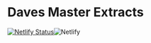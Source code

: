 # Daves Master Extracts

[![Netlify Status](https://api.netlify.com/api/v1/badges/235c96ff-af8e-47d1-b51e-79e57ba7086c/deploy-status)](https://app.netlify.com/sites/dme-tester-2021/deploys)![Netlify](https://img.shields.io/netlify/235c96ff-af8e-47d1-b51e-79e57ba7086c)


